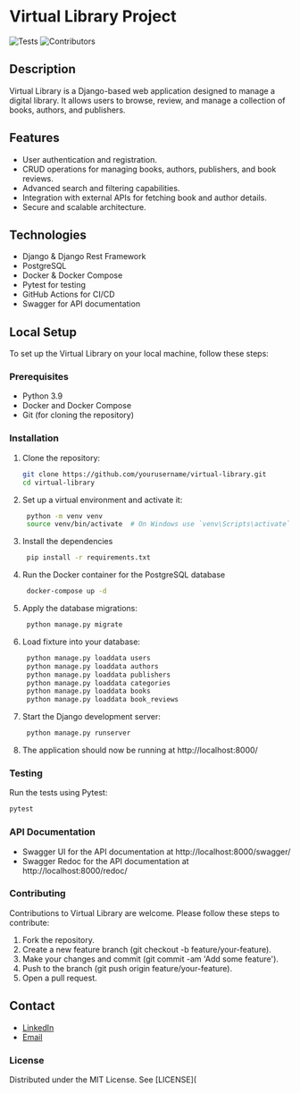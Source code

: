 # Virtual Library Project

![Tests](https://img.shields.io/github/actions/workflow/status/paulogil2010/Django-Virtual-Library/django-tests.yml?label=Tests)
![Contributors](https://img.shields.io/github/contributors/paulogil2010/Django-Virtual-Library?color=green)




## Description
Virtual Library is a Django-based web application designed to manage a digital library. It allows users to browse, review, and manage a collection of books, authors, and publishers.

## Features
- User authentication and registration.
- CRUD operations for managing books, authors, publishers, and book reviews.
- Advanced search and filtering capabilities.
- Integration with external APIs for fetching book and author details.
- Secure and scalable architecture.

## Technologies
- Django & Django Rest Framework
- PostgreSQL
- Docker & Docker Compose
- Pytest for testing
- GitHub Actions for CI/CD
- Swagger for API documentation

## Local Setup
To set up the Virtual Library on your local machine, follow these steps:

### Prerequisites
- Python 3.9
- Docker and Docker Compose
- Git (for cloning the repository)

### Installation
1. Clone the repository:
   ```bash
   git clone https://github.com/yourusername/virtual-library.git
   cd virtual-library
   ```

2. Set up a virtual environment and activate it:

   ```bash
    python -m venv venv
    source venv/bin/activate  # On Windows use `venv\Scripts\activate`
    ```

3. Install the dependencies
   ```bash
    pip install -r requirements.txt
    ```

4. Run the Docker container for the PostgreSQL database
   ```bash
    docker-compose up -d
    ```

5. Apply the database migrations:

   ```bash
    python manage.py migrate
    ```

6. Load fixture into your database:
   ```bash
    python manage.py loaddata users
    python manage.py loaddata authors
    python manage.py loaddata publishers
    python manage.py loaddata categories
    python manage.py loaddata books
    python manage.py loaddata book_reviews
    ```



6. Start the Django development server:

   ```bash
    python manage.py runserver
    ```

7. The application should now be running at http://localhost:8000/

### Testing

Run the tests using Pytest:

```bash
pytest
```

### API Documentation

- Swagger UI for the API documentation at http://localhost:8000/swagger/
- Swagger Redoc for the API documentation at http://localhost:8000/redoc/

### Contributing

Contributions to Virtual Library are welcome. Please follow these steps to contribute:

1. Fork the repository.
2. Create a new feature branch (git checkout -b feature/your-feature).
3. Make your changes and commit (git commit -am 'Add some feature').
4. Push to the branch (git push origin feature/your-feature).
5. Open a pull request.

## Contact

- [LinkedIn](https://www.linkedin.com/in/plenzjr)
- [Email](mailto:paulogil2010@gmail.com)

### License
Distributed under the MIT License. See [LICENSE](
